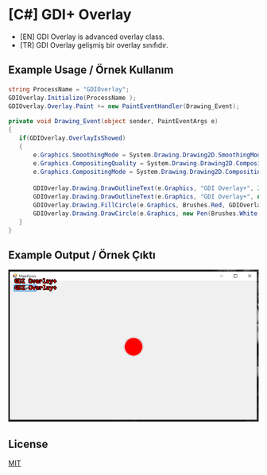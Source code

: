 # [C#] GDI+ Overlay

- [EN] GDI Overlay is advanced overlay class.
- [TR] GDI Overlay gelişmiş bir overlay sınıfıdır.

## Example Usage / Örnek Kullanım



```csharp
string ProcessName = "GDIOverlay";
GDIOverlay.Initialize(ProcessName );
GDIOverlay.Overlay.Paint += new PaintEventHandler(Drawing_Event);
```

```csharp
private void Drawing_Event(object sender, PaintEventArgs e)
{
   if(GDIOverlay.OverlayIsShowed)
   {
       e.Graphics.SmoothingMode = System.Drawing.Drawing2D.SmoothingMode.AntiAlias;
       e.Graphics.CompositingQuality = System.Drawing.Drawing2D.CompositingQuality.HighQuality;
       e.Graphics.CompositingMode = System.Drawing.Drawing2D.CompositingMode.SourceOver;

       GDIOverlay.Drawing.DrawOutlineText(e.Graphics, "GDI Overlay+", 20, 20, new Font("Consolas", 15f), Brushes.Red, Brushes.Black);   // Style 1
       GDIOverlay.Drawing.DrawOutlineText(e.Graphics, "GDI Overlay+", new Font("Consolas", 15f), 3f,  20, 40, Brushes.Red, Color.Black); // Style 2
       GDIOverlay.Drawing.FillCircle(e.Graphics, Brushes.Red, GDIOverlay.Overlay.Width / 2, GDIOverlay.Overlay.Height / 2, 30);
       GDIOverlay.Drawing.DrawCircle(e.Graphics, new Pen(Brushes.White, 2f), GDIOverlay.Overlay.Width / 2, GDIOverlay.Overlay.Height / 2, 30);
   }
}
```

## Example Output / Örnek Çıktı

![alt text](https://raw.githubusercontent.com/Lufzy/GDI-Overlay/main/example_output.PNG?raw=true)
## License
[MIT](https://choosealicense.com/licenses/mit/)
